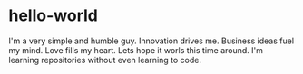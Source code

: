 # hello-world
I'm a very simple and humble guy.
Innovation drives me.
Business ideas fuel my mind.
Love fills my heart.
Lets hope it worls this time around.
I'm learning repositories without even learning to code.
